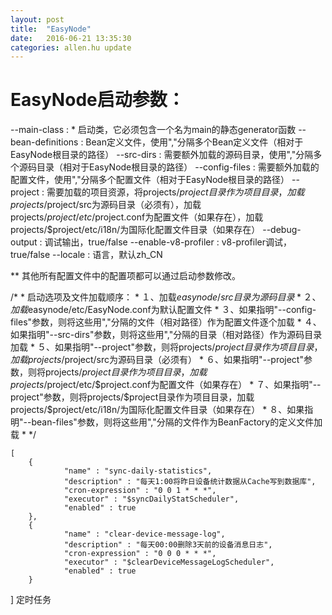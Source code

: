 ```yaml
---
layout: post
title:  "EasyNode"
date:   2016-06-21 13:35:30
categories: allen.hu update
---
```


#  EasyNode启动参数：

--main-class : * 启动类，它必须包含一个名为main的静态generator函数
--bean-definitions : Bean定义文件，使用","分隔多个Bean定义文件（相对于EasyNode根目录的路径）
--src-dirs : 需要额外加载的源码目录，使用","分隔多个源码目录（相对于EasyNode根目录的路径）
--config-files : 需要额外加载的配置文件，使用","分隔多个配置文件（相对于EasyNode根目录的路径）
--project : 需要加载的项目资源，将projects/$project目录作为项目目录，加载projects/$project/src为源码目录（必须有），加载projects/$project/etc/$project.conf为配置文件（如果存在），加载projects/$project/etc/i18n/为国际化配置文件目录（如果存在）
--debug-output : 调试输出，true/false
--enable-v8-profiler : v8-profiler调试，true/false
--locale : 语言，默认zh_CN

** 其他所有配置文件中的配置项都可以通过启动参数修改。



 /*
        * 启动选项及文件加载顺序：
        * １、加载$easynode/src目录为源码目录
        * ２、加载$easynode/etc/EasyNode.conf为默认配置文件
        * ３、如果指明"--config-files"参数，则将这些用","分隔的文件（相对路径）作为配置文件逐个加载
        * ４、如果指明"--src-dirs"参数，则将这些用","分隔的目录（相对路径）作为源码目录加载
        * ５、如果指明"--project"参数，则将projects/$project目录作为项目目录，加载projects/$project/src为源码目录（必须有）
        * ６、如果指明"--project"参数，则将projects/$project目录作为项目目录，加载projects/$project/etc/$project.conf为配置文件（如果存在）
        * ７、如果指明"--project"参数，则将projects/$project目录作为项目目录，加载projects/$project/etc/i18n/为国际化配置文件目录（如果存在）
        * ８、如果指明"--bean-files"参数，则将这些用","分隔的文件作为BeanFactory的定义文件加载
        * */

    [
        {
                "name" : "sync-daily-statistics",
                "description" : "每天1:00将昨日设备统计数据从Cache写到数据库",
                "cron-expression" : "0 0 1 * * *",
                "executor" : "$syncDailyStatScheduler",
                "enabled" : true
        },
        {
                "name" : "clear-device-message-log",
                "description" : "每天00:00删除3天前的设备消息日志",
                "cron-expression" : "0 0 0 * * *",
                "executor" : "$clearDeviceMessageLogScheduler",
                "enabled" : true
        }
]
定时任务





